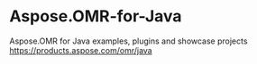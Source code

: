 # Aspose.OMR-for-Java
Aspose.OMR for Java examples, plugins and showcase projects https://products.aspose.com/omr/java
